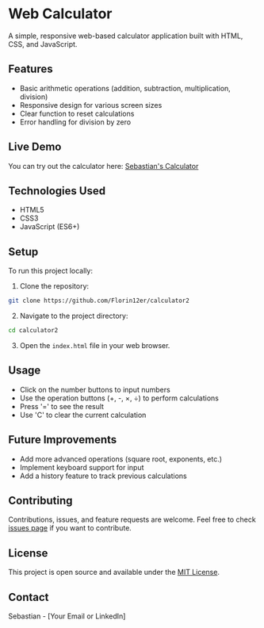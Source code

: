 # Web Calculator

A simple, responsive web-based calculator application built with HTML, CSS, and JavaScript.

## Features

- Basic arithmetic operations (addition, subtraction, multiplication, division)
- Responsive design for various screen sizes
- Clear function to reset calculations
- Error handling for division by zero

## Live Demo

You can try out the calculator here: [Sebastian's Calculator](https://sebastian-calculator.netlify.app/)

## Technologies Used

- HTML5
- CSS3
- JavaScript (ES6+)

## Setup

To run this project locally:

1. Clone the repository:
```bash
git clone https://github.com/Florin12er/calculator2
```
2. Navigate to the project directory:
```bash
cd calculator2
``` 
3. Open the `index.html` file in your web browser.

## Usage

- Click on the number buttons to input numbers
- Use the operation buttons (+, -, ×, ÷) to perform calculations
- Press '=' to see the result
- Use 'C' to clear the current calculation

## Future Improvements

- Add more advanced operations (square root, exponents, etc.)
- Implement keyboard support for input
- Add a history feature to track previous calculations

## Contributing

Contributions, issues, and feature requests are welcome. Feel free to check [issues page](https://github.com/Florin12er/calculator2/issue) if you want to contribute.

## License

This project is open source and available under the [MIT License](LICENSE).

## Contact

Sebastian - [Your Email or LinkedIn]
